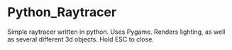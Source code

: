 # Python_Raytracer
Simple raytracer written in python. Uses Pygame.
Renders lighting, as well as several different 3d objects. Hold ESC to close.
